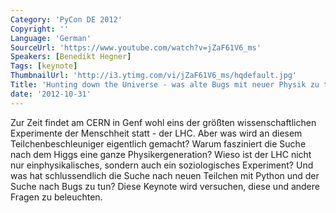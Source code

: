 ```yaml
---
Category: 'PyCon DE 2012'
Copyright: ''
Language: 'German'
SourceUrl: 'https://www.youtube.com/watch?v=jZaF61V6_ms'
Speakers: [Benedikt Hegner]
Tags: [keynote]
ThumbnailUrl: 'http://i3.ytimg.com/vi/jZaF61V6_ms/hqdefault.jpg'
Title: 'Hunting down the Universe - was alte Bugs mit neuer Physik zu tun haben'
date: '2012-10-31'
---
```

Zur Zeit findet am CERN in Genf wohl eins der größten wissenschaftlichen
Experimente der Menschheit statt - der LHC. Aber was wird an diesem
Teilchenbeschleuniger eigentlich gemacht? Warum fasziniert die Suche nach dem
Higgs eine ganze Physikergeneration? Wieso ist der LHC nicht nur
einphysikalisches, sondern auch ein soziologisches Experiment? Und was hat
schlussendlich die Suche nach neuen Teilchen mit Python und der Suche nach
Bugs zu tun? Diese Keynote wird versuchen, diese und andere Fragen zu
beleuchten.

